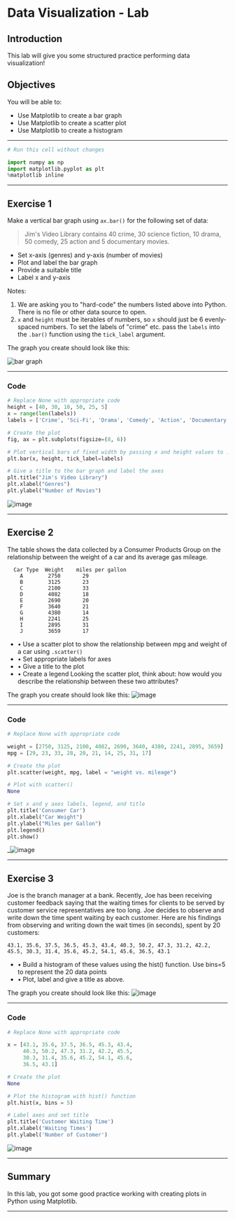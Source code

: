 # Data Visualization - Lab

## Introduction
This lab will give you some structured practice performing data visualization!

## Objectives

You will be able to:

* Use Matplotlib to create a bar graph
* Use Matplotlib to create a scatter plot
* Use Matplotlib to create a histogram

________________________________________

```python
# Run this cell without changes

import numpy as np
import matplotlib.pyplot as plt
%matplotlib inline
```
________________________________________

## Exercise 1

Make a vertical bar graph using `ax.bar()` for the following set of data:

> Jim's Video Library contains 40 crime, 30 science fiction, 10 drama, 50 comedy, 25 action and 5 documentary movies.

* Set x-axis (genres) and y-axis (number of movies)
* Plot and label the bar graph
* Provide a suitable title
* Label x and y-axis

Notes:

1. We are asking you to "hard-code" the numbers listed above into Python. There is no file or other data source to open.
2. `x` and `height` must be iterables of numbers, so `x` should just be 6 evenly-spaced numbers. To set the labels of "crime" etc. pass the `labels` into the `.bar()` function using the `tick_label` argument.

The graph you create should look like this:

![bar graph](https://curriculum-content.s3.amazonaws.com/data-science/images/bar_chart.png)


________________________________________
### Code
```python
# Replace None with appropriate code
height = [40, 30, 10, 50, 25, 5]
x = range(len(labels))
labels = ['Crime', 'Sci-Fi', 'Drama', 'Comedy', 'Action', 'Documentary']

# Create the plot
fig, ax = plt.subplots(figsize=(8, 6))

# Plot vertical bars of fixed width by passing x and height values to .bar() function
plt.bar(x, height, tick_label=labels)

# Give a title to the bar graph and label the axes
plt.title("Jim's Video Library")
plt.xlabel("Genres")
plt.ylabel("Number of Movies")
```

![image](https://github.com/user-attachments/assets/84983462-10b6-4b6d-8fb7-53c79081d5a9)

________________________________________

## Exercise 2
The table shows the data collected by a Consumer Products Group on the relationship between the weight of a car and its average gas mileage.
```
  Car Type  Weight    miles per gallon
    A        2750       29
    B        3125       23
    C        2100       33
    D        4082       18
    E        2690       20
    F        3640       21
    G        4380       14
    H        2241       25
    I        2895       31
    J        3659       17
```
* •	Use a scatter plot to show the relationship between mpg and weight of a car using `.scatter()`
* •	Set appropriate labels for axes
* •	Give a title to the plot
* •	Create a legend
Looking the scatter plot, think about: how would you describe the relationship between these two attributes?

The graph you create should look like this:
 ![image](https://github.com/user-attachments/assets/de92514e-eb16-4021-8cfc-e37802006bfd)
________________________________________
### Code
```python
# Replace None with appropriate code

weight = [2750, 3125, 2100, 4082, 2690, 3640, 4380, 2241, 2895, 3659]
mpg = [29, 23, 33, 28, 20, 21, 14, 25, 31, 17]

# Create the plot
plt.scatter(weight, mpg, label = "weight vs. mileage")

# Plot with scatter()
None

# Set x and y axes labels, legend, and title
plt.title('Consumer Car')
plt.xlabel("Car Weight")
plt.ylabel("Miles per Gallon")
plt.legend()
plt.show()
```
_![image](https://github.com/user-attachments/assets/170241e8-3ca7-4e3f-ae73-b40a6255dc86)
_______________________________________
## Exercise 3

Joe is the branch manager at a bank. Recently, Joe has been receiving customer feedback saying that the waiting times for clients to be served by customer service representatives are too long. Joe decides to observe and write down the time spent waiting by each customer. Here are his findings from observing and writing down the wait times (in seconds), spent by 20 customers:
```
43.1, 35.6, 37.5, 36.5, 45.3, 43.4, 40.3, 50.2, 47.3, 31.2, 42.2, 45.5, 30.3, 31.4, 35.6, 45.2, 54.1, 45.6, 36.5, 43.1
```
* •	Build a histogram of these values using the hist() function. Use bins=5 to represent the 20 data points
* •	Plot, label and give a title as above.

The graph you create should look like this:
 ![image](https://github.com/user-attachments/assets/029b3921-595c-4957-8f89-4e5ffd886e49)

________________________________________
### Code
```python
# Replace None with appropriate code

x = [43.1, 35.6, 37.5, 36.5, 45.3, 43.4,
     40.3, 50.2, 47.3, 31.2, 42.2, 45.5,
     30.3, 31.4, 35.6, 45.2, 54.1, 45.6,
     36.5, 43.1]

# Create the plot
None

# Plot the histogram with hist() function
plt.hist(x, bins = 5)

# Label axes and set title
plt.title('Customer Waiting Time')
plt.xlabel('Waiting Times')
plt.ylabel('Number of Customer')
```
![image](https://github.com/user-attachments/assets/4e60599c-663b-4251-a26c-561e77294646)

________________________________________
## Summary
In this lab, you got some good practice working with creating plots in Python using Matplotlib.
________________________________________

